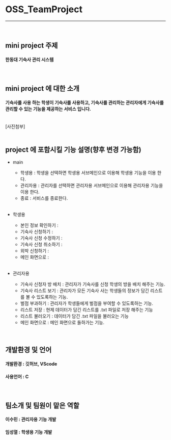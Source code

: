 # OSS_TeamProject 
****
<br/>

## mini project 주제
#### 한동대 기숙사 관리 시스템

<br/>

## mini project 에 대한 소개
#### 기숙사를 사용 하는 학생이 기숙사를 사용하고, 기숙사를 관리하는 관리자에게 기숙사를 관리할 수 있는 기능을 제공하는 서비스 입니다.

<br/>
[사진첨부]
<br/>


<br/>


## project 에 포함시킬 기능 설명(향후 변경 가능함)
- main
    - 학생용 : 학생을 선택하면 학생용 서브메인으로 이용해 학생용 기능을 이용 한다.
    - 관리자용 : 관리자를 선택하면 관리자용 서브메인으로 이용해 관리자용 기능을 이용 한다.
    - 종료 : 서비스를 종료한다.
    
    <br/>
    
- 학생용 
    - 본인 정보 확인하기 : 
    - 기숙사 신청하기 :
    - 기숙사 신청 수정하기 :
    - 기숙사 신청 취소하기 :
    - 외박 신청하기 :
    - 메인 화면으로 : 
  
  <br/>

- 관리자용
    - 기숙사 신청자 방 배치 : 관리자가 기숙사를 신청 학생의 방을 배치 해주는 기능.
    - 기숙사 리스트 보기 : 관리자가 모든 기숙사 사는 학생들의 정보가 담긴 리스트를 볼 수 있도록하는 기능.
    - 벌점 부과하기 : 관리자가 학생들에게 벌점을 부여할 수 있도록하는 기능.
    - 리스트 저장 : 현제 데이터가 담긴 리스트를 .txt 파일로 저장 해주는 기능
    - 리스트 불러오기 : 데이터가 담긴 .txt 파일을 불러오는 기능
    - 메인 화면으로 : 메인 화면으로 돌하가는 기능.



<br/>

## 개발환경 및 언어
#### 개발환경 : 깃허브, VScode
#### 사용언어 : C

<br/>

## 팀소개 및 팀원이 맡은 역할
#### 이수민 : 관리자용 기능 개발
#### 임성열 : 학생용 기능 개발




